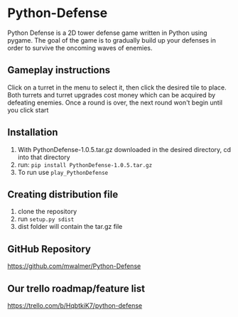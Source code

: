# Python-Defense
Python Defense is a 2D tower defense game written in Python using pygame. The goal of the game is to gradually build up your defenses in order to survive the oncoming waves of enemies.

## Gameplay instructions
Click on a turret in the menu to select it, then click the desired tile to place. Both turrets and turret upgrades cost money which can be acquired by defeating enemies. Once a round is over, the next round won't begin until you click start

## Installation
1. With PythonDefense-1.0.5.tar.gz downloaded in the desired directory, cd into that directory
2. run: `pip install PythonDefense-1.0.5.tar.gz`
3. To run use `play_PythonDefense`

## Creating distribution file
1. clone the repository
2. run `setup.py sdist`
3. dist folder will contain the tar.gz file


## GitHub Repository
https://github.com/mwalmer/Python-Defense

## Our trello roadmap/feature list
https://trello.com/b/HqbtkiK7/python-defense
